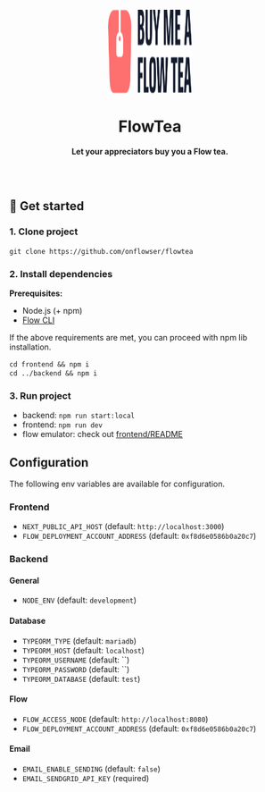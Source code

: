 <div align="center">
	<br>
	<img alt="Flowser logo" src="./logo.svg" width="150" height="150">
	<h1>FlowTea</h1>
	<p>
		<b>Let your appreciators buy you a Flow tea.</b>
	</p>
	<br>
	<br>
</div>

## 👋 Get started

### 1. Clone project

```shell
git clone https://github.com/onflowser/flowtea
```

### 2. Install dependencies

**Prerequisites:**
- Node.js (+ npm)
- [Flow CLI](https://docs.onflow.org/flow-cli/)

If the above requirements are met, you can proceed with npm lib installation.

```shell
cd frontend && npm i
cd ../backend && npm i
```

### 3. Run project

- backend: `npm run start:local`
- frontend: `npm run dev`
- flow emulator: check out [frontend/README](./frontend/README.md#Cadence)

## Configuration

The following env variables are available for configuration.

### Frontend
- `NEXT_PUBLIC_API_HOST` (default: `http://localhost:3000`)
- `FLOW_DEPLOYMENT_ACCOUNT_ADDRESS` (default: `0xf8d6e0586b0a20c7`)

### Backend

#### General
- `NODE_ENV` (default: `development`)

#### Database
- `TYPEORM_TYPE` (default: `mariadb`)
- `TYPEORM_HOST` (default: `localhost`)
- `TYPEORM_USERNAME` (default: ``)
- `TYPEORM_PASSWORD` (default: ``)
- `TYPEORM_DATABASE` (default: `test`)

#### Flow
- `FLOW_ACCESS_NODE` (default: `http://localhost:8080`)
- `FLOW_DEPLOYMENT_ACCOUNT_ADDRESS` (default: `0xf8d6e0586b0a20c7`)

#### Email
- `EMAIL_ENABLE_SENDING` (default: `false`)
- `EMAIL_SENDGRID_API_KEY` (required)

